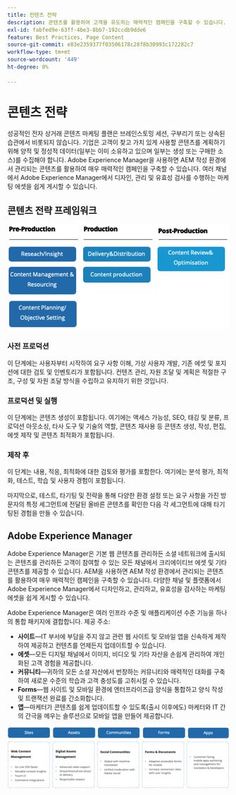 ```yaml
---
title: 컨텐츠 전략
description: 콘텐츠를 활용하여 고객을 유도하는 매력적인 캠페인을 구축할 수 있습니다.
exl-id: fabfed9e-63ff-4be3-8bb7-192ccdb9dde6
feature: Best Practices, Page Content
source-git-commit: e83e2359377f03506178c28f8b30993c172282c7
workflow-type: tm+mt
source-wordcount: '449'
ht-degree: 0%

---
```


# 콘텐츠 전략

성공적인 전자 상거래 콘텐츠 마케팅 플랜은 브레인스토밍 세션, 구부리기 또는 상속된 습관에서 비롯되지 않습니다. 기업은 고객이 찾고 가치 있게 사용할 콘텐츠를 계획하기 위해 양적 및 정성적 데이터(일부는 이미 소유하고 있으며 일부는 생성 또는 구매한 소스)를 수집해야 합니다. Adobe Experience Manager을 사용하면 AEM 작성 환경에서 관리되는 콘텐츠를 활용하여 매우 매력적인 캠페인을 구축할 수 있습니다. 여러 채널에서 Adobe Experience Manager에서 디자인, 관리 및 유효성 검사를 수행하는 마케팅 에셋을 쉽게 게시할 수 있습니다.

## 콘텐츠 전략 프레임워크

![콘텐츠 전략 프레임워크 다이어그램](../../assets/playbooks/content-strategy-framework.png)

### 사전 프로덕션

이 단계에는 사용자부터 시작하여 요구 사항 이해, 가상 사용자 개발, 기존 에셋 및 포지션에 대한 검토 및 인벤토리가 포함됩니다. 컨텐츠 관리, 자원 조달 및 계획은 적절한 구조, 구성 및 자원 조달 방식을 수립하고 유지하기 위한 것입니다.

### 프로덕션 및 실행

이 단계에는 콘텐츠 생성이 포함됩니다. 여기에는 액세스 가능성, SEO, 태깅 및 분류, 프로덕션 아웃소싱, 타사 도구 및 기술의 역할, 콘텐츠 재사용 등 콘텐츠 생성, 작성, 편집, 에셋 제작 및 콘텐츠 최적화가 포함됩니다.

### 제작 후

이 단계는 내용, 적응, 최적화에 대한 검토와 평가를 포함한다. 여기에는 분석 평가, 최적화, 테스트, 학습 및 사용자 경험이 포함됩니다.

마지막으로, 테스트, 타기팅 및 전략을 통해 다양한 환경 설정 또는 요구 사항을 가진 방문자의 특정 세그먼트에 전달된 올바른 콘텐츠를 확인한 다음 각 세그먼트에 대해 타기팅된 경험을 만들 수 있습니다.

## Adobe Experience Manager

Adobe Experience Manager은 기본 웹 콘텐츠를 관리하든 소셜 네트워크에 출시되는 콘텐츠를 관리하든 고객이 참여할 수 있는 모든 채널에서 크리에이티브 에셋 및 기타 콘텐츠를 제공할 수 있습니다. AEM을 사용하면 AEM 작성 환경에서 관리되는 콘텐츠를 활용하여 매우 매력적인 캠페인을 구축할 수 있습니다. 다양한 채널 및 플랫폼에서 Adobe Experience Manager에서 디자인하고, 관리하고, 유효성을 검사하는 마케팅 에셋을 쉽게 게시할 수 있습니다.

Adobe Experience Manager은 여러 인프라 수준 및 애플리케이션 수준 기능을 하나의 통합 패키지에 결합합니다. 제공 주소:

- **사이트**—IT 부서에 부담을 주지 않고 관련 웹 사이트 및 모바일 앱을 신속하게 제작하여 제공하고 컨텐츠를 언제든지 업데이트할 수 있습니다.
- **에셋**—모든 디지털 채널에서 이미지, 비디오 및 기타 자산을 손쉽게 관리하여 개인화된 고객 경험을 제공합니다.
- **커뮤니티**—귀하의 모든 소셜 자산에서 번창하는 커뮤니티와 매력적인 대화를 구축하여 새로운 수준의 학습과 고객 충성도를 고취시킬 수 있습니다.
- **Forms**—웹 사이트 및 모바일 환경에 엔터프라이즈급 양식을 통합하고 양식 작성 및 트랜잭션 완료를 간소화합니다.
- **앱**—마케터가 콘텐츠를 쉽게 업데이트할 수 있도록(출시 이후에도) 마케터와 IT 간의 간극을 메우는 솔루션으로 모바일 앱을 만들어 제공합니다.

![콘텐츠 전략 프레임워크 다이어그램](../../assets/playbooks/content-strategy-framework2.png)
